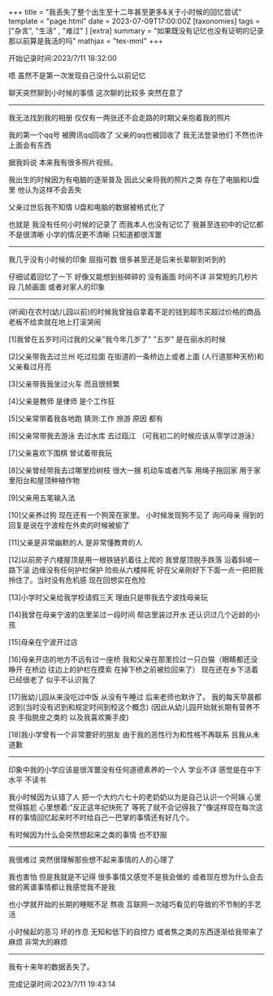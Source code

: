 +++
title = "我丢失了整个出生至十二年甚至更多&关于小时候的回忆尝试"
template = "page.html"
date = 2023-07-09T17:00:00Z
[taxonomies]
tags = ["杂言", "生活" , "难过" ]
[extra]
summary = "如果既没有记忆也没有证明的记录  那以前算是我活的吗"
mathjax = "tex-mml"
+++

开始记录时间:2023/7/11   18:32:00


唔 虽然不是第一次发现自己没什么以前记忆   

聊天突然聊到小时候的事情  这次聊的比较多  突然在意了

-------------------------------------------------------

我无法找到我的相册  仅仅有一两张还不会走路的时期父亲抱着我的照片  

我的第一个qq号  被腾讯qq回收了   父亲的qq也被回收了  我无法登录他们  不然也许上面会有东西


据我妈说 本来我有很多照片视频。  

我出生的时候因为有电脑的逐渐普及 因此父亲将我的照片之类 存在了电脑和U盘里  他认为这样不会丢失

父亲过世后我不知情  U盘和电脑的数据被格式化了

也就是   我没有任何小时候的记录了 而我本人也没有记忆了   我甚至连初中的记忆都不是很清晰  小学的情况更不清晰 只知道都很浑噩

-------------------------------------------------------------------------


我几乎没有小时候的印象  屈指可数  很多甚至还是后来长辈聊到听到的   

仔细试着回忆了一下  好像又能想到些碎碎的    没有画面 时间不详 非常短的几秒片段 几帧画面 或者对家人的印象

----------------------------------------------------------------------------------------------------------------------

(听闻)在农村(幼儿园以前)的时候我曾独自拿着不足的钱到超市买超过价格的商品  老板不给卖就在地上打滚哭闹

[1]我曾在五岁时问过我的父亲"我今年几岁了" "五岁"  是在丽水的时候

[2]父亲带我去过兰州 吃过拉面  在街道的一条桥边上或者上面 (人行道那种天桥)和父亲看过月亮

[3]父亲带我我坐过火车 而且很频繁

[4]父亲是教师  是律师  是个工作狂

[5]父亲常带着我各地跑  猜测:工作 旅游 原因 都有

[6]父亲常带我去游泳  去过水库 去过瓯江     （可我初二的时候应该从零学过游泳）

[7]父亲喜欢下围棋   曾试着带我玩

[8]父亲曾经带我去过哪里捡树枝  很大一捆  机动车或者汽车 用绳子拖回家 用于家里阳台和屋顶种植作物

[9]父亲用五笔输入法

[10]父亲养过狗 现在还有一个狗笼在家里。    小时候发现狗不见了 询问母亲 得到的回复是说在宁波栓在外卖的时候被偷了

[11]父亲是非常幽默的人  是非常懂教育的人

[12]以前房子六楼屋顶是用一根铁链扒着往上爬的  我曾屋顶脱手跌落 沿着斜坡一路下滚  边缘没有任何护栏保护   险些从六楼摔死  好在父亲刚好下下面一点一把把我拎住了。当时没有危机感  现在回想实在危险

[13]小学时父亲给我学校请假三天  理由只是带我去宁波找母亲玩

[14]我曾在母亲宁波的店里呆过一段时间   帮店里装过开水  还认识过几个近龄的小孩

[15]母亲在宁波开过店

[16]母亲开店的地方不远有过一座桥 我和父亲在那里捡过一只白猫（眼睛都还没睁开 在桥边 往边上的护栏在摸索 在掉下桥之前被捡回来了）  现在还在乡下活着   已经很老了  似乎不认识我了

[17]我幼儿园从来没吃过中饭   从没有午睡过 后来老师也默许了。    我的每天早晨都迟到(当时没有迟到和规定时间到校这个概念)    (因此从幼儿园开始就长期有营养不良  手指脱皮之类的  以及我喜欢撕手皮)

[18]我小学曾有一个非常要好的朋友  由于我的恶性行为和性格不再联系 且我从未道歉

------------------------------------------------------------------------------------------------------------------------------------------------------------------------

印象中我的小学应该是很浑噩没有任何道德素养的一个人 学业不详   感觉是在中下水平  不读书

我小时候因为认错了人  把一个大约六七十的老奶奶以为是自己认识一个阿姨   心里觉得尴尬 心里想着:"反正这年纪快死了 等死了就不会记得我了"像这样现在每次这样的事情回忆起来时不时给自己一巴掌的事情还有好几个。

有时候因为什么会突然想起来之类的事情  也不舒服

--------------------------------------------------------

我很难过    突然很理解那些想不起来事情的人的心理了   

我也害怕   但是我就是不记得   很多事情又感觉不是我会做的  或者现在想为什么会去做的离谱事情都让我感觉我不是我

也小学就开始的长期的睡眠不足 熬夜 互联网一次碰巧看见的导致的不节制的手艺活

小时候起的恶习 坏的作息  无知和低下的自控力  或者焦之类的东西逐渐给我带来了麻烦   非常大的麻烦

---------------------------------------------------------------------------------------------------------------------------------------------------

我有十来年的数据丢失了。



完成记录时间:2023/7/11 19:43:14
